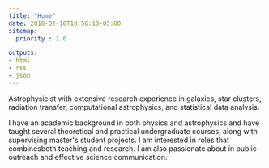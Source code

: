 ```yaml
---
title: "Home"
date: 2018-02-10T18:56:13-05:00
sitemap:
  priority : 1.0

outputs:
- html
- rss
- json
---
```

Astrophysicist with extensive research experience in galaxies, star clusters, radiation transfer, computational astrophysics, and statistical data analysis. 

I have an academic background in both physics and astrophysics and have taught several theoretical and practical undergraduate courses, along with supervising master's student projects. I am interested in roles that combinesboth teaching and research. I am also passionate about in public outreach and effective science communication.

